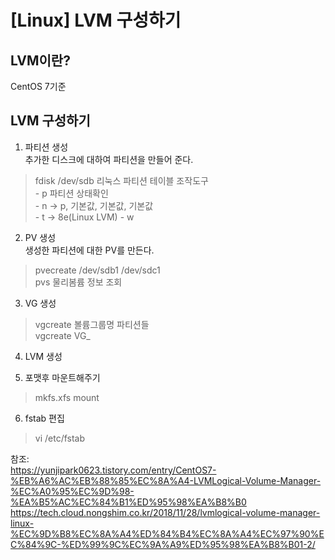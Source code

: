 # [Linux] LVM 구성하기

## LVM이란?

CentOS 7기준

## LVM 구성하기 

1. 파티션 생성    
추가한 디스크에 대하여 파티션을 만들어 준다. 
> fdisk /dev/sdb  리눅스 파티션 테이블 조작도구  
    - p 파티션 상태확인  
    - n -> p, 기본값, 기본값, 기본값   
    - t -> 8e(Linux LVM) 
    - w
2. PV 생성  
생성한 파티션에 대한 PV를 만든다.
> pvecreate /dev/sdb1 /dev/sdc1  
  pvs 물리봄륨 정보 조회

3. VG 생성
> vgcreate 볼륨그룹명 파티션들  
vgcreate VG_
4. LVM 생성 

5. 포맷후 마운트해주기
> mkfs.xfs 
> mount 

6. fstab 편집
> vi /etc/fstab 


참조:  
https://yunjipark0623.tistory.com/entry/CentOS7-%EB%A6%AC%EB%88%85%EC%8A%A4-LVMLogical-Volume-Manager-%EC%A0%95%EC%9D%98-%EA%B5%AC%EC%84%B1%ED%95%98%EA%B8%B0
https://tech.cloud.nongshim.co.kr/2018/11/28/lvmlogical-volume-manager-linux-%EC%9D%B8%EC%8A%A4%ED%84%B4%EC%8A%A4%EC%97%90%EC%84%9C-%ED%99%9C%EC%9A%A9%ED%95%98%EA%B8%B01-2/